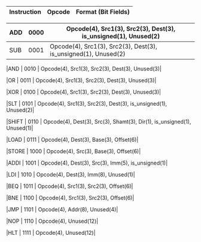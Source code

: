 | Instruction |	Opcode   |	Format (Bit Fields)|
|---|---|---|

|ADD	    |       0000	  |  Opcode(4), Src1(3), Src2(3), Dest(3), is_unsigned(1), Unused(2)|
|---|---|---|
|SUB	     |      0001	|    Opcode(4), Src1(3), Src2(3), Dest(3), is_unsigned(1), Unused(2)|

|AND	     |      0010	   | Opcode(4), Src1(3), Src2(3), Dest(3), Unused(3)|

|OR	      |     0011  |   Opcode(4), Src1(3), Src2(3), Dest(3), Unused(3)|

|XOR	      |     0100	 |   Opcode(4), Src1(3), Src2(3), Dest(3), Unused(3)|

|SLT	       |    0101	 |   Opcode(4), Src1(3), Src2(3), Dest(3), is_unsigned(1), Unused(2)|

|SHIFT        |      0110	|    Opcode(4), Dest(3), Src(3), Shamt(3), Dir(1), is_unsigned(1), Unused(1)|

|LOAD	         |  0111	 |   Opcode(4), Dest(3), Base(3), Offset(6)|

|STORE	        |   1000	|    Opcode(4), Src(3), Base(3), Offset(6)|

|ADDI            |   1001  |   Opcode(4), Dest(3), Src(3), Imm(5), is_unsigned(1)|

|LDI	       |    1010	 |   Opcode(4), Dest(3), Imm(8), Unused(1)|

|BEQ          |	   1011	  |  Opcode(4), Src1(3), Src2(3), Offset(6)|

|BNE	      |     1100	   | Opcode(4), Src1(3), Src2(3), Offset(6)|

|JMP	       |    1101	 |   Opcode(4), Addr(8), Unused(4)|

|NOP	      |     1110	  |  Opcode(4), Unused(12)|

|HLT	       |    1111	  |  Opcode(4), Unused(12)|

